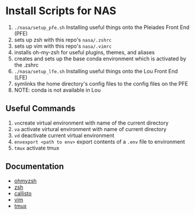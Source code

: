 # Install Scripts for NAS

1. `./nasa/setup_pfe.sh` Installing useful things onto the Pleiades Front End (PFE)
  1. sets up zsh with this repo's `nasa/.zshrc`
  2. sets up vim with this repo's `nasa/.vimrc`
  3. installs oh-my-zsh for useful plugins, themes, and aliases
  4. creates and sets up the base conda environment which is activated by the
     .zshrc
2. `./nasa/setup_lfe.sh` Installing useful things onto the Lou Front End (LFE)
  1. symlinks the home directory's config files to the config files on the PFE
  2. NOTE: conda is not available in Lou

## Useful Commands

1. `vn`create virtual environment with name of the current directory
2. `va` activate virtural environment with name of current directory
3. `vd` deactivate current virtual environment
4. `envexport <path to env>` export contents of a `.env` file to environment
5. `tmux` activate tmux


## Documentation

- [ohmyzsh](https://github.com/ohmyzsh/ohmyzsh/wiki)
- [zsh](https://linuxconfig.org/learn-the-basics-of-the-zsh-shell)
- [callisto](https://pypi.org/project/callisto/)
- [vim](https://vim.rtorr.com/)
- [tmux](https://tmuxcheatsheet.com/)
